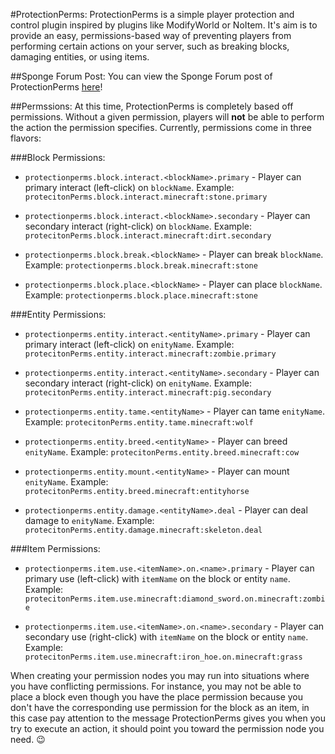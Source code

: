 #ProtectionPerms:
ProtectionPerms is a simple player protection and control plugin inspired by plugins like ModifyWorld or NoItem.  It's aim is to provide an easy, permissions-based way of preventing players from performing certain actions on your server, such as breaking blocks, damaging entities, or using items.

##Sponge Forum Post:
You can view the Sponge Forum post of ProtectionPerms [here](https://forums.spongepowered.org/t/wip-protectionperms-v0-1-0-a-simple-player-protection-control-plugin/10481)!

##Permssions:
At this time, ProtectionPerms is completely based off permissions.  Without a given permission, players will **not** be able to perform the action the permission specifies.  Currently, permissions come in three flavors:

###Block Permissions:

* `protectionperms.block.interact.<blockName>.primary` - Player can primary interact (left-click) on `blockName`.
Example: `protecitonPerms.block.interact.minecraft:stone.primary`

* `protectionperms.block.interact.<blockName>.secondary` - Player can secondary interact (right-click) on `blockName`. 
Example: `protecitonPerms.block.interact.minecraft:dirt.secondary`

* `protectionperms.block.break.<blockName>` - Player can break `blockName`. 
Example: `protectionperms.block.break.minecraft:stone`

* `protectionperms.block.place.<blockName>` - Player can place `blockName`. 
Example: `protectionperms.block.place.minecraft:stone`

###Entity Permissions:

* `protectionperms.entity.interact.<entityName>.primary` - Player can primary interact (left-click) on `enityName`.
Example: `protecitonPerms.entity.interact.minecraft:zombie.primary`

* `protectionperms.entity.interact.<entityName>.secondary` - Player can secondary interact (right-click) on `enityName`. 
Example: `protecitonPerms.entity.interact.minecraft:pig.secondary`

* `protectionperms.entity.tame.<entityName>` - Player can tame `enityName`. 
Example: `protecitonPerms.entity.tame.minecraft:wolf`

* `protectionperms.entity.breed.<entityName>` - Player can breed `enityName`. 
Example: `protecitonPerms.entity.breed.minecraft:cow`

* `protectionperms.entity.mount.<entityName>` - Player can mount `enityName`. 
Example: `protecitonPerms.entity.breed.minecraft:entityhorse`

* `protectionperms.entity.damage.<entityName>.deal` - Player can deal damage to `enityName`. 
Example: `protecitonPerms.entity.damage.minecraft:skeleton.deal`

###Item Permissions:

* `protectionperms.item.use.<itemName>.on.<name>.primary` - Player can primary use (left-click) with `itemName` on the block or entity `name`. 
Example: `protecitonPerms.item.use.minecraft:diamond_sword.on.minecraft:zombie`

* `protectionperms.item.use.<itemName>.on.<name>.secondary` - Player can secondary use (right-click) with `itemName` on the block or entity `name`. 
Example: `protecitonPerms.item.use.minecraft:iron_hoe.on.minecraft:grass`

When creating your permission nodes you may run into situations where you have conflicting permissions. For instance, you may not be able to place a block even though you have the place permission because you don't have the corresponding use permission for the block as an item, in this case pay attention to the message ProtectionPerms gives you when you try to execute an action, it should point you toward the permission node you need. :wink:
